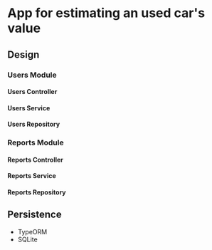 # App for estimating an used car's value

## Design

### Users Module

#### Users Controller

#### Users Service

#### Users Repository

### Reports Module

#### Reports Controller

#### Reports Service

#### Reports Repository

## Persistence

- TypeORM
- SQLite
